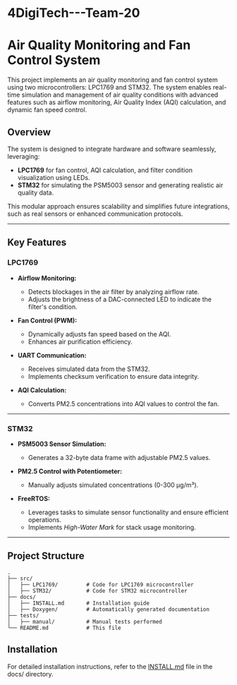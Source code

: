 # 4DigiTech---Team-20  
# **Air Quality Monitoring and Fan Control System**  

This project implements an air quality monitoring and fan control system using two microcontrollers: LPC1769 and STM32. The system enables real-time simulation and management of air quality conditions with advanced features such as airflow monitoring, Air Quality Index (AQI) calculation, and dynamic fan speed control.  

## **Overview**  

The system is designed to integrate hardware and software seamlessly, leveraging:  
- **LPC1769** for fan control, AQI calculation, and filter condition visualization using LEDs.  
- **STM32** for simulating the PSM5003 sensor and generating realistic air quality data.  

This modular approach ensures scalability and simplifies future integrations, such as real sensors or enhanced communication protocols.  

---  

## **Key Features**  

### **LPC1769**  
- **Airflow Monitoring:**  
  - Detects blockages in the air filter by analyzing airflow rate.  
  - Adjusts the brightness of a DAC-connected LED to indicate the filter's condition.  

- **Fan Control (PWM):**  
  - Dynamically adjusts fan speed based on the AQI.  
  - Enhances air purification efficiency.  

- **UART Communication:**  
  - Receives simulated data from the STM32.  
  - Implements checksum verification to ensure data integrity.  

- **AQI Calculation:**  
  - Converts PM2.5 concentrations into AQI values to control the fan.  

---  

### **STM32**  
- **PSM5003 Sensor Simulation:**  
  - Generates a 32-byte data frame with adjustable PM2.5 values.  

- **PM2.5 Control with Potentiometer:**  
  - Manually adjusts simulated concentrations (0-300 µg/m³).  

- **FreeRTOS:**  
  - Leverages tasks to simulate sensor functionality and ensure efficient operations.  
  - Implements *High-Water Mark* for stack usage monitoring.  

---  

## **Project Structure**  

```plaintext
.
├── src/
│   ├── LPC1769/         # Code for LPC1769 microcontroller
│   ├── STM32/           # Code for STM32 microcontroller
├── docs/
│   ├── INSTALL.md       # Installation guide
│   ├── Doxygen/         # Automatically generated documentation
├── tests/
│   ├── manual/          # Manual tests performed
└── README.md            # This file
```
## **Installation** ##
For detailed installation instructions, refer to the [INSTALL.md](INSTALL.md) file in the docs/ directory.